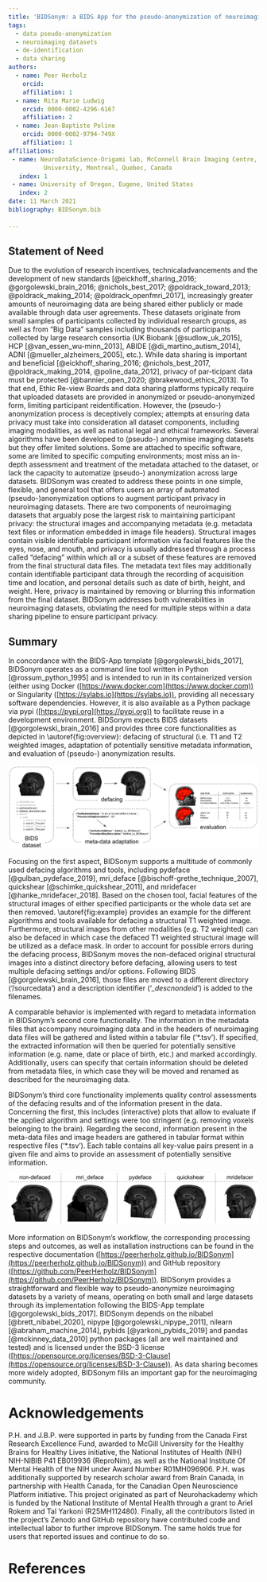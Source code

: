 ```yaml
---
title: 'BIDSonym: a BIDS App for the pseudo-anonymization of neuroimaging datasets'
tags:
  - data pseudo-anonymization 
  - neuroimaging datasets
  - de-identification
  - data sharing
authors:
  - name: Peer Herholz
    orcid: 
    affiliation: 1
  - name: Rita Marie Ludwig
    orcid: 0000-0002-4296-6167
    affiliation: 2
  - name: Jean-Baptiste Poline
    orcid: 0000-0002-9794-749X
    affiliation: 1
affiliations:
 - name: NeuroDataScience-Origami lab, McConnell Brain Imaging Centre, The Neuro (Montreal Neurological Institute-Hospital), Faculty of Medicine, McGill
          University, Montreal, Quebec, Canada
   index: 1
 - name: University of Oregon, Eugene, United States
   index: 2
date: 11 March 2021
bibliography: BIDSonym.bib

---
```


## Statement of Need
Due to the evolution of research incentives, technicaladvancements  and  the  development  of  new  standards [@eickhoff_sharing_2016; @gorgolewski_brain_2016; @nichols_best_2017; @poldrack_toward_2013; @poldrack_making_2014; @poldrack_openfmri_2017],  increasingly greater amounts of neuroimaging  data  are  being  shared  either  publicly  or made  available  through  data  user  agreements.   These datasets originate from small samples of participants collected  by  individual  research  groups,  as  well  as  from “Big Data” samples including thousands of participants collected by large research consortia (UK Biobank [@sudlow_uk_2015],  HCP [@van_essen_wu-minn_2013],  ABIDE [@di_martino_autism_2014],  ADNI  [@mueller_alzheimers_2005], etc.).   While  data  sharing  is  important  and  beneficial [@eickhoff_sharing_2016; @nichols_best_2017, @poldrack_making_2014, @poline_data_2012],  privacy  of  par-ticipant  data  must  be  protected [@bannier_open_2020; @brakewood_ethics_2013].  To that end, Ethic Re-view  Boards  and  data  sharing  platforms  typically  require that uploaded datasets are provided in anonymized or  pseudo-anonymized  form,  limiting  participant  reidentification.    However,  the  (pseudo-) anonymization process  is  deceptively  complex;  attempts  at  ensuring data  privacy  must  take  into  consideration  all  dataset components, including imaging modalities, as well as national legal and ethical frameworks.  Several algorithms have  been  developed  to  (pseudo-) anonymise  imaging datasets but they offer limited solutions.  Some are attached to specific software, some are limited to specific computing environments; most miss an in-depth assessment  and  treatment  of  the  metadata  attached  to  the dataset, or lack the capacity to automatize (pseudo-) anonymization across large datasets. BIDSonym was created to address these points in one simple, flexible, and general tool that offers users an array of automated (pseudo-)anonymization options to augment participant privacy in neuroimaging datasets.
There are two components of neuroimaging datasets that arguably pose the largest risk to maintaining participant privacy: the structural images and accompanying metadata (e.g. metadata text files or information embedded in image file headers). Structural images contain
visible identifiable participant information via facial features like the eyes, nose, and mouth, and privacy is usually addressed through a process called “defacing” within which all or a subset of these features are removed from the final structural data files. The metadata text files may
additionally contain identifiable participant data through the recording of acquisition time and location, and personal details such as date of birth, height, and weight. Here, privacy is maintained by removing or blurring this information from the final dataset. BIDSonym addresses
both vulnerabilities in neuroimaging datasets, obviating the need for multiple steps within a data sharing pipeline to ensure participant privacy.

## Summary
In concordance with the BIDS-App template [@gorgolewski_bids_2017], BIDSonym operates as a command line tool written in Python [@rossum_python_1995] and
is intended to run in its containerized version (either using Docker ([https://www.docker.com](https://www.docker.com)) or Singularity ([https://sylabs.io](https://sylabs.io)), providing all necessary software dependencies. However, it is also available as a Python package via pypi ([https://pypi.org](https://pypi.org)) to facilitate reuse in a development environment. BIDSonym expects BIDS datasets [@gorgolewski_brain_2016] and provides three core functionalities as depicted in \autoref{fig:overview}: defacing of structural (i.e. T1 and T2 weighted images, adaptation of potentially sensitive metadata information, and evaluation of (pseudo-) anonymization results.


![Overview of BIDSonym’s functionality | Providing a dataset in BIDS as input, structural images are defaced, meta-data fields adapted as requested and the performance of the defacing, as well as all meta-data fields (in both the json sidecar files and image headers) evaluated.\label{fig:overview}](bidsonym_functionality.png)



Focusing on the first aspect, BIDSonym supports a multitude of commonly used defacing algorithms and tools, including pydeface [@gulban_pydeface_2019], mri_deface [@bischoff-grethe_technique_2007], quickshear [@schimke_quickshear_2011], and mridefacer [@hanke_mridefacer_2018]. Based on the chosen tool, facial features of the structural images of either specified participants or the whole data set are then removed. \autoref{fig:example} provides an example for the different algorithms and tools available for defacing a structural T1 weighted image. Furthermore, structural images from other modalities (e.g. T2 weighted) can also be defaced in which case the defaced T1 weighted structural image will be utilized as a deface mask. In order to account for possible errors during the defacing process, BIDSonym moves the non-defaced original structural images into a distinct directory before defacing, allowing users to test multiple defacing settings and/or options. Following BIDS [@gorgolewski_brain_2016], those files are moved to a different directory (‘/sourcedata’) and a description identifier (‘*_descnondeid*’) is added to the filenames. 

A comparable behavior is implemented with regard to metadata information in BIDSonym’s second core functionality. The information in the metadata files that accompany neuroimaging data and in the headers of neuroimaging data files will be gathered and listed within a tabular file (‘*.tsv’). If specified, the extracted information will then be queried for potentially sensitive information (e.g. name, date or place of birth, etc.) and marked accordingly. Additionally, users can specify that certain information should be deleted from metadata files, in which case they will be moved and renamed as described for the neuroimaging data.

BIDSonym’s third core functionality implements quality control assessments of the defacing results and of the information present in the data. Concerning
the first, this includes (interactive) plots that allow to evaluate if the applied algorithm and settings were too stringent (e.g. removing voxels belonging to the brain). Regarding the second, information present in the meta-data files and image headers are gathered in tabular format within respective files (‘*.tsv’). Each table contains all key-value pairs present in a given file and aims to provide an assessment of potentially sensitive
information.

![Defacing examples | Results of the different algorithms and tools (columns) included in BIDSonym, displayed in comparison to the corresponding original structural image (most left).\label{fig:examples}](bidsonym_example.png)

More information on BIDSonym’s workflow, the corresponding processing steps and outcomes, as well as installation instructions can be found in the respective documentation ([https://peerherholz.github.io/BIDSonym](https://peerherholz.github.io/BIDSonym)) and GitHub repository ([https://github.com/PeerHerholz/BIDSonym](https://github.com/PeerHerholz/BIDSonym)).
BIDSonym provides a straightforward and flexible way to pseudo-anonymize neuroimaging datasets by a variety of means, operating on both small and large datasets through its implementation following the BIDS-App template [@gorgolewski_bids_2017]. BIDSonym depends on the nibabel [@brett_nibabel_2020], nipype [@gorgolewski_nipype_2011], nilearn [@abraham_machine_2014], pybids [@yarkoni_pybids_2019] and pandas [@mckinney_data_2010] python packages (all are well maintained and tested) and is licensed under the BSD-3 license ([https://opensource.org/licenses/BSD-3-Clause](https://opensource.org/licenses/BSD-3-Clause)). As data sharing becomes more widely adopted, BIDSonym fills an important gap for the neuroimaging community.



# Acknowledgements

P.H. and J.B.P. were supported in parts by funding from the Canada First Research Excellence Fund, awarded to McGill University for the Healthy Brains for
Healthy Lives initiative, the National Institutes of Health (NIH) NIH-NIBIB P41 EB019936 (ReproNim), as well as the National Institute Of Mental Health of the NIH under Award Number R01MH096906. P.H. was additionally supported by research scholar award from Brain Canada, in partnership with Health Canada, for the Canadian Open Neuroscience Platform initiative. This project originated as part of Neurohackademy which is funded by the National Institute of Mental Health through a grant to Ariel Rokem and Tal Yarkoni (R25MH112480). Finally, all the contributors listed in the project’s Zenodo and GitHub repository have contributed code and intellectual labor to further improve BIDSonym. The same holds true for users that reported issues and continue to
do so.

# References
